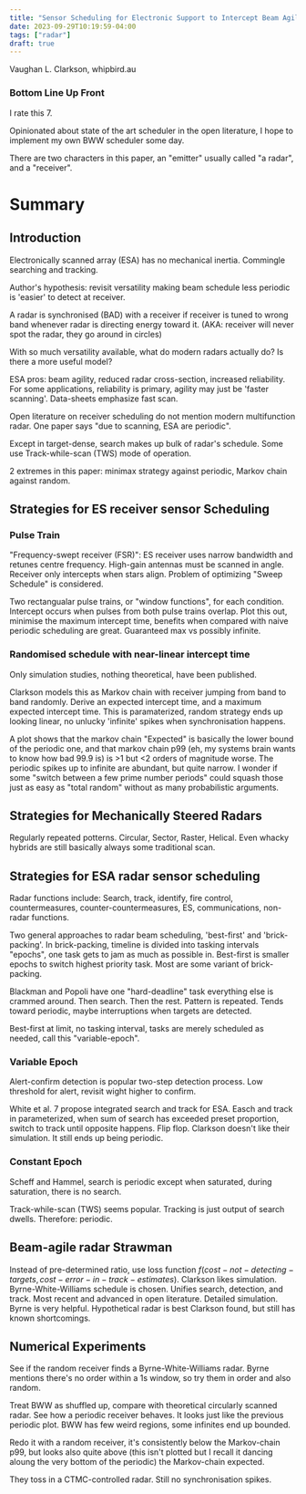 ```yaml
---
title: "Sensor Scheduling for Electronic Support to Intercept Beam Agile Radar"
date: 2023-09-29T10:19:59-04:00
tags: ["radar"]
draft: true
---
```


Vaughan L. Clarkson, whipbird.au

### Bottom Line Up Front

I rate this 7.

Opinionated about state of the art scheduler in the open literature, I hope to implement my own BWW scheduler some day. 

There are two characters in this paper, an "emitter" usually called "a radar", and a "receiver".

# Summary

## Introduction

Electronically scanned array (ESA) has no mechanical inertia. 
Commingle searching and tracking.

Author's hypothesis: revisit versatility making beam schedule less periodic is 'easier' to detect at receiver.

A radar is synchronised (BAD) with a receiver if receiver is tuned to wrong band whenever radar is directing energy toward it. (AKA: receiver will never spot the radar, they go around in circles)

With so much versatility available, what do modern radars actually do? Is there a more useful model?

ESA pros: beam agility, reduced radar cross-section, increased reliability. For some applications, reliability is primary, agility may just be 'faster scanning'. Data-sheets emphasize fast scan. 

Open literature on receiver scheduling do not mention modern multifunction radar. One paper says "due to scanning, ESA are periodic". 

Except in target-dense, search makes up bulk of radar's schedule. Some use Track-while-scan (TWS) mode of operation.

2 extremes in this paper: minimax strategy against periodic, Markov chain against random.

## Strategies for ES receiver sensor Scheduling

### Pulse Train 

"Frequency-swept receiver (FSR)": ES receiver uses narrow bandwidth and retunes centre frequency. High-gain antennas must be scanned in angle. Receiver only intercepts when stars align. Problem of optimizing "Sweep Schedule" is considered. 

Two rectangualar pulse trains, or "window functions", for each condition. Intercept occurs when pulses from both pulse trains overlap. Plot this out, minimise the maximum intercept time, benefits when compared with naive periodic scheduling are great. Guaranteed max vs possibly infinite. 

###  Randomised schedule with near-linear intercept time 

Only simulation studies, nothing theoretical, have been published. 

Clarkson models this as Markov chain with receiver jumping from band to band randomly. Derive an expected intercept time, and a maximum expected intercept time. This is paramaterized, random strategy ends up looking linear, no unlucky 'infinite' spikes when synchronisation happens.

A plot shows that the markov chain "Expected" is basically the lower bound of the periodic one, and that markov chain p99 (eh, my systems brain wants to know how bad 99.9 is) is >1 but <2 orders of magnitude worse. The periodic spikes up to infinite are abundant, but quite narrow. I wonder if some "switch between a few prime number periods" could squash those just as easy as "total random" without as many probabilistic arguments. 

## Strategies for Mechanically Steered Radars 

Regularly repeated potterns. Circular, Sector, Raster, Helical. Even whacky hybrids are still basically always some traditional scan. 

## Strategies for ESA radar sensor scheduling

Radar functions include: Search, track, identify, fire control, countermeasures, counter-countermeasures, ES, communications, non-radar functions. 

Two general approaches to radar beam scheduling, 'best-first' and 'brick-packing'. In brick-packing, timeline is divided into tasking intervals "epochs", one task gets to jam as much as possible in. Best-first is smaller epochs to switch highest priority task. Most are some variant of brick-packing. 

Blackman and Popoli have one "hard-deadline" task everything else is crammed around. Then search. Then the rest. Pattern is repeated. Tends toward periodic, maybe interruptions when targets are detected. 

Best-first at limit, no tasking interval, tasks are merely scheduled as needed, call this "variable-epoch". 

### Variable Epoch

Alert-confirm detection is popular two-step detection process. Low threshold for alert, revisit wight higher to confirm. 

White et al. 7 propose integrated search and track for ESA. Easch and track in parameterized, when sum of search has exceeded preset proportion, switch to track until opposite happens. Flip flop. Clarkson doesn't like their simulation. It still ends up being periodic. 

### Constant Epoch 

Scheff and Hammel, search is periodic except when saturated, during saturation, there is no search. 

Track-while-scan (TWS) seems popular. Tracking is just output of search dwells. Therefore: periodic. 

## Beam-agile radar Strawman

Instead of pre-determined ratio, use loss function $f(cost-not-detecting-targets,cost-error-in-track-estimates)$. Clarkson likes simulation. Byrne-White-Williams schedule is chosen. Unifies search, detection, and track. Most recent and advanced in open literature. Detailed simulation. Byrne is very helpful. Hypothetical radar is best Clarkson found, but still has known shortcomings. 

## Numerical Experiments

See if the random receiver finds a Byrne-White-Williams radar. Byrne mentions there's no order within a 1s window, so try them in order and also random. 

Treat BWW as shuffled up, compare with theoretical circularly scanned radar. See how a periodic receiver behaves. It looks just like the previous periodic plot. BWW has few weird regions, some infinites end up bounded.

Redo it with a random receiver, it's consistently below the Markov-chain p99, but looks also quite above (this isn't plotted but I recall it dancing aloung the very bottom of the periodic) the Markov-chain expected. 

They toss in a CTMC-controlled radar. Still no synchronisation spikes. 

